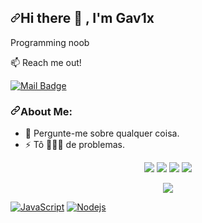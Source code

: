<article class="markdown-body entry-content container-lg f5" itemprop="text"><h1><a id="user-content-hi-there---im-gav1x" class="anchor" aria-hidden="true" href="#hi-there---im-gav1x"><svg class="octicon octicon-link" viewBox="0 0 16 16" version="1.1" width="16" height="16" aria-hidden="true"><path fill-rule="evenodd" d="M7.775 3.275a.75.75 0 001.06 1.06l1.25-1.25a2 2 0 112.83 2.83l-2.5 2.5a2 2 0 01-2.83 0 .75.75 0 00-1.06 1.06 3.5 3.5 0 004.95 0l2.5-2.5a3.5 3.5 0 00-4.95-4.95l-1.25 1.25zm-4.69 9.64a2 2 0 010-2.83l2.5-2.5a2 2 0 012.83 0 .75.75 0 001.06-1.06 3.5 3.5 0 00-4.95 0l-2.5 2.5a3.5 3.5 0 004.95 4.95l1.25-1.25a.75.75 0 00-1.06-1.06l-1.25 1.25a2 2 0 01-2.83 0z"></path></svg></a>Hi there <g-emoji class="g-emoji" alias="wave" fallback-src="https://github.githubassets.com/images/icons/emoji/unicode/1f44b.png">👋</g-emoji> , I'm Gav1x</h1>
<p>Programming noob</p>
<p><g-emoji class="g-emoji" alias="mailbox" fallback-src="https://github.githubassets.com/images/icons/emoji/unicode/1f4eb.png">📫</g-emoji> Reach me out!</p>
<p><a href="https://discord.gg/devnoias" rel="nofollow"><img src="https://camo.githubusercontent.com/7c596d0a80334fdb3cf25cd3952ace4ef1fd49183c6d311222b257c231607abc/68747470733a2f2f696d672e736869656c64732e696f2f62616467652f2d67617631782d3641354143443f7374796c653d666c6174266c6162656c436f6c6f723d364135414344266c6f676f3d646973636f7264266c6f676f436f6c6f723d7768697465" alt="Mail Badge" data-canonical-src="https://img.shields.io/badge/-gav1x-6A5ACD?style=flat&amp;labelColor=6A5ACD&amp;logo=discord&amp;logoColor=white" style="max-width:100%;"></a></p>
<h3><a id="user-content-about-me" class="anchor" aria-hidden="true" href="#about-me"><svg class="octicon octicon-link" viewBox="0 0 16 16" version="1.1" width="16" height="16" aria-hidden="true"><path fill-rule="evenodd" d="M7.775 3.275a.75.75 0 001.06 1.06l1.25-1.25a2 2 0 112.83 2.83l-2.5 2.5a2 2 0 01-2.83 0 .75.75 0 00-1.06 1.06 3.5 3.5 0 004.95 0l2.5-2.5a3.5 3.5 0 00-4.95-4.95l-1.25 1.25zm-4.69 9.64a2 2 0 010-2.83l2.5-2.5a2 2 0 012.83 0 .75.75 0 001.06-1.06 3.5 3.5 0 00-4.95 0l-2.5 2.5a3.5 3.5 0 004.95 4.95l1.25-1.25a.75.75 0 00-1.06-1.06l-1.25 1.25a2 2 0 01-2.83 0z"></path></svg></a>About Me:</h3>
<ul>
<li><g-emoji class="g-emoji" alias="speech_balloon" fallback-src="https://github.githubassets.com/images/icons/emoji/unicode/1f4ac.png">💬</g-emoji> Pergunte-me sobre qualquer coisa. <br></li>
<li><g-emoji class="g-emoji" alias="zap" fallback-src="https://github.githubassets.com/images/icons/emoji/unicode/26a1.png">⚡</g-emoji> Tô 🏃🏻&zwj;♂️ de problemas. <br></li>
</ul>
<div align="center">
  <a target="_blank" rel="noopener noreferrer" href="https://camo.githubusercontent.com/3b065ab0adb12f30e66fb89964815a3d2cf57aa1121a8f952330a8a87f65d5a7/68747470733a2f2f696d672e736869656c64732e696f2f62616467652f507974686f6e2d3041304130413f7374796c653d666f722d7468652d6261646765266c6f676f3d707974686f6e266c6f676f436f6c6f723d6379616e"><img src="https://camo.githubusercontent.com/3b065ab0adb12f30e66fb89964815a3d2cf57aa1121a8f952330a8a87f65d5a7/68747470733a2f2f696d672e736869656c64732e696f2f62616467652f507974686f6e2d3041304130413f7374796c653d666f722d7468652d6261646765266c6f676f3d707974686f6e266c6f676f436f6c6f723d6379616e" data-canonical-src="https://img.shields.io/badge/Python-0A0A0A?style=for-the-badge&amp;logo=python&amp;logoColor=cyan" style="max-width:100%;"></a>
  <a target="_blank" rel="noopener noreferrer" href="https://camo.githubusercontent.com/afca3a5b854f61b45a90dd805dd3dde1a0674a9afbf1a0cdcb5701709e223e1b/68747470733a2f2f696d672e736869656c64732e696f2f62616467652f4c696e75782d3041304130413f7374796c653d666f722d7468652d6261646765266c6f676f3d6c696e7578266c6f676f436f6c6f723d7768697465"><img src="https://camo.githubusercontent.com/afca3a5b854f61b45a90dd805dd3dde1a0674a9afbf1a0cdcb5701709e223e1b/68747470733a2f2f696d672e736869656c64732e696f2f62616467652f4c696e75782d3041304130413f7374796c653d666f722d7468652d6261646765266c6f676f3d6c696e7578266c6f676f436f6c6f723d7768697465" data-canonical-src="https://img.shields.io/badge/Linux-0A0A0A?style=for-the-badge&amp;logo=linux&amp;logoColor=white" style="max-width:100%;"></a>
  <a target="_blank" rel="noopener noreferrer" href="https://camo.githubusercontent.com/6174d25625e36ff8bceabb7e7daf8f7316114f54637891ce1050730cc56d0e89/68747470733a2f2f696d672e736869656c64732e696f2f62616467652f57696e646f77732d3041304130413f7374796c653d666f722d7468652d6261646765266c6f676f3d77696e646f7773266c6f676f436f6c6f723d6379616e"><img src="https://camo.githubusercontent.com/6174d25625e36ff8bceabb7e7daf8f7316114f54637891ce1050730cc56d0e89/68747470733a2f2f696d672e736869656c64732e696f2f62616467652f57696e646f77732d3041304130413f7374796c653d666f722d7468652d6261646765266c6f676f3d77696e646f7773266c6f676f436f6c6f723d6379616e" data-canonical-src="https://img.shields.io/badge/Windows-0A0A0A?style=for-the-badge&amp;logo=windows&amp;logoColor=cyan" style="max-width:100%;"></a>
  <a target="_blank" rel="noopener noreferrer" href="https://camo.githubusercontent.com/5d2ec91d4a3859865813df944135c5f7a099cafe93946dff5e0c468efa1644e9/68747470733a2f2f696d672e736869656c64732e696f2f62616467652f4769742d3041304130413f7374796c653d666f722d7468652d6261646765266c6f676f3d676974266c6f676f436f6c6f723d6f72616e6765"><img src="https://camo.githubusercontent.com/5d2ec91d4a3859865813df944135c5f7a099cafe93946dff5e0c468efa1644e9/68747470733a2f2f696d672e736869656c64732e696f2f62616467652f4769742d3041304130413f7374796c653d666f722d7468652d6261646765266c6f676f3d676974266c6f676f436f6c6f723d6f72616e6765" data-canonical-src="https://img.shields.io/badge/Git-0A0A0A?style=for-the-badge&amp;logo=git&amp;logoColor=orange" style="max-width:100%;"></a>
<p align="center">
<a target="_blank" rel="noopener noreferrer" href="https://camo.githubusercontent.com/4889e0f5e44bbc3683b795c50f7eb674d47e8ca2d5fcba1151da20d6215c0280/68747470733a2f2f6769746875622d726561646d652d73746174732e76657263656c2e6170702f6170692f3f757365726e616d653d67617631782673686f775f69636f6e733d74727565267469746c655f636f6c6f723d3934666366662669636f6e5f636f6c6f723d37396666393726746578745f636f6c6f723d6665396665362662675f636f6c6f723d313531353135"><img align="center" src="https://camo.githubusercontent.com/4889e0f5e44bbc3683b795c50f7eb674d47e8ca2d5fcba1151da20d6215c0280/68747470733a2f2f6769746875622d726561646d652d73746174732e76657263656c2e6170702f6170692f3f757365726e616d653d67617631782673686f775f69636f6e733d74727565267469746c655f636f6c6f723d3934666366662669636f6e5f636f6c6f723d37396666393726746578745f636f6c6f723d6665396665362662675f636f6c6f723d313531353135" data-canonical-src="https://github-readme-stats.vercel.app/api/?username=gav1x&amp;show_icons=true&amp;title_color=94fcff&amp;icon_color=79ff97&amp;text_color=fe9fe6&amp;bg_color=151515" style="max-width:100%;"></a>
</p>
</div></article>
<a target="_blank" rel="noopener noreferrer" href="https://camo.githubusercontent.com/148783fad0b4f453e725a2f29dfc35a1b2875669839aec46c39b240fa8873652/68747470733a2f2f696d672e736869656c64732e696f2f62616467652f2d4a6176615363726970742d4637423933453f7374796c653d666c61742d737175617265266c6f676f3d6a617661736372697074266c6f676f436f6c6f723d666666"><img src="https://camo.githubusercontent.com/148783fad0b4f453e725a2f29dfc35a1b2875669839aec46c39b240fa8873652/68747470733a2f2f696d672e736869656c64732e696f2f62616467652f2d4a6176615363726970742d4637423933453f7374796c653d666c61742d737175617265266c6f676f3d6a617661736372697074266c6f676f436f6c6f723d666666" alt="JavaScript" data-canonical-src="https://img.shields.io/badge/-JavaScript-F7B93E?style=flat-square&amp;logo=javascript&amp;logoColor=fff" style="max-width:100%;"></a>
<a target="_blank" rel="noopener noreferrer" href="https://camo.githubusercontent.com/50fb800859c28c2b54c2a205a9ff91a04d87751dc0132380a78a30c746d3307f/68747470733a2f2f696d672e736869656c64732e696f2f62616467652f2d4e6f64652e6a732d3433383533643f7374796c653d666c61742d737175617265266c6f676f3d4e6f64652e6a73266c6f676f436f6c6f723d7768697465"><img src="https://camo.githubusercontent.com/50fb800859c28c2b54c2a205a9ff91a04d87751dc0132380a78a30c746d3307f/68747470733a2f2f696d672e736869656c64732e696f2f62616467652f2d4e6f64652e6a732d3433383533643f7374796c653d666c61742d737175617265266c6f676f3d4e6f64652e6a73266c6f676f436f6c6f723d7768697465" alt="Nodejs" data-canonical-src="https://img.shields.io/badge/-Node.js-43853d?style=flat-square&amp;logo=Node.js&amp;logoColor=white" style="max-width:100%;"></a>
